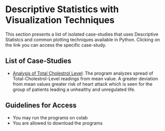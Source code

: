 # Descriptive Statistics with Visualization Techniques
This section presents a list of isolated case-studies that uses Descriptive Statistcs and common plotting techniques available in Python. Clicking on the link you can access the specific case-study.

## List of Case-Studies 
- [Analysis of Total Cholestrol Level](#): The program analyzes spread of Total-Cholestrol-Level readings from mean value. A greater deviation from mean values greater risk of heart attack which is seen for the group of patients leading a unhealthy and unregulated life.

## Guidelines for Access
- You may run the programs on colab
- You are allowed to download the programs 

